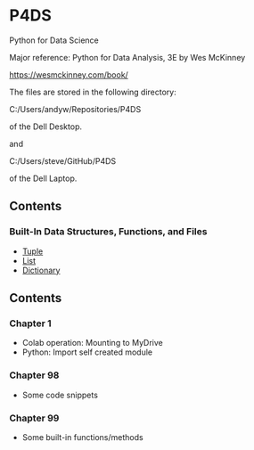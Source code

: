 # P4DS
Python for Data Science

Major reference:
Python for Data Analysis, 3E by Wes McKinney

https://wesmckinney.com/book/

The files are stored in the following directory:

C:/Users/andyw/Repositories/P4DS

of the Dell Desktop.

and

C:/Users/steve/GitHub/P4DS

of the Dell Laptop.

## Contents

### Built-In Data Structures, Functions, and Files
* [Tuple](https://nbviewer.org/github/stevenkhwun/P4DS/blob/main/Tuple.ipynb)
* [List](https://nbviewer.org/github/stevenkhwun/P4DS/blob/main/List.ipynb)
* [Dictionary](https://nbviewer.org/github/stevenkhwun/P4DS/blob/main/Dictionary.ipynb)


## Contents

### Chapter 1
* Colab operation: Mounting to MyDrive
* Python: Import self created module

### Chapter 98
* Some code snippets

### Chapter 99
* Some built-in functions/methods
